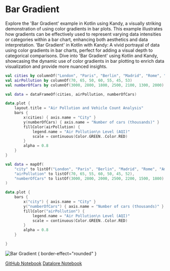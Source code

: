 # Bar Gradient

<web-summary>
Explore the 'Bar Gradient' example in Kotlin using Kandy, a visually striking demonstration of using color gradients in bar plots.
This example illustrates how gradients can be effectively used to represent varying data intensities or categories within a bar chart, enhancing both aesthetics and data interpretation.
</web-summary>

<card-summary>
'Bar Gradient' in Kotlin with Kandy:
A vivid portrayal of data using color gradients in bar charts, perfect for adding a visual depth to categorical comparisons.
</card-summary>

<link-summary>
Dive into 'Bar Gradient' using Kotlin and Kandy, showcasing the dynamic use of color gradients in bar plotting to enrich data visualization and provide more nuanced insights.
</link-summary>


<!---IMPORT org.jetbrains.kotlinx.kandy.letsplot.samples.Bars-->

<!---FUN bar_gradient-->
<tabs>
<tab title="Dataframe">

```kotlin
val cities by columnOf("London", "Paris", "Berlin", "Madrid", "Rome", "Amsterdam", "Prague")
val airPollution by columnOf(70, 65, 50, 60, 55, 45, 53)
val numberOfCars by columnOf(3000, 2800, 1800, 2500, 2100, 1300, 2000)

val data = dataFrameOf(cities, airPollution, numberOfCars)

data.plot {
    layout.title = "Air Pollution and Vehicle Count Analysis"
    bars {
        x(cities) { axis.name = "City" }
        y(numberOfCars) { axis.name = "Number of cars (thousands)" }
        fillColor(airPollution) {
            legend.name = "Air Pollution\n Level (AQI)"
            scale = continuous(Color.GREEN..Color.RED)
        }
        alpha = 0.8
    }
}
```

</tab>
<tab title="Collections">

```kotlin
val data = mapOf(
    "city" to listOf("London", "Paris", "Berlin", "Madrid", "Rome", "Amsterdam", "Prague"),
    "airPollution" to listOf(70, 65, 55, 60, 50, 45, 52),
    "numberOfCars" to listOf(3000, 2800, 2000, 2500, 2200, 1500, 1800)
)

data.plot {
    bars {
        x("city") { axis.name = "City" }
        y("numberOfCars") { axis.name = "Number of cars (thousands)" }
        fillColor("airPollution") {
            legend.name = "Air Pollution\n Level (AQI)"
            scale = continuous(Color.GREEN..Color.RED)
        }
        alpha = 0.8
    }

}
```

</tab></tabs>
<!---END-->

![Bar Gradient](bar_gradient.svg) { border-effect="rounded" }

<seealso style="cards">
       <category ref="example-ktnb">
           <a href="https://github.com/Kotlin/kandy/blob/main/examples/notebooks/lets-plot/samples/bars/bar_gradient.ipynb" summary="View the notebook on our GitHub repository">GitHub Notebook</a>
           <a href="https://datalore.jetbrains.com/report/static/KQKedA4jDrKu63O53gEN0z/b1a0jHEcdyrG3sIyzWN2nJ" summary="Experiment with this example on Datalore">Datalore Notebook</a>
       </category>
</seealso>
